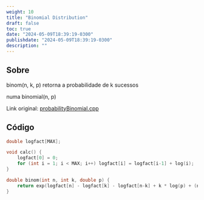 ```yaml
---
weight: 10
title: "Binomial Distribution"
draft: false
toc: true
date: "2024-05-09T18:39:19-0300"
publishdate: "2024-05-09T18:39:19-0300"
description: ""
---
```


## Sobre
 binom(n, k, p) retorna a probabilidade de k sucessos

 numa binomial(n, p)



Link original: [probabilityBinomial.cpp](https://github.com/brunomaletta/Biblioteca/tree/master/Codigo/Matematica/probabilityBinomial.cpp)

## Código
```cpp
double logfact[MAX];

void calc() {
	logfact[0] = 0;
	for (int i = 1; i < MAX; i++) logfact[i] = logfact[i-1] + log(i);
}

double binom(int n, int k, double p) {
	return exp(logfact[n] - logfact[k] - logfact[n-k] + k * log(p) + (n-k) * log(1 - p));
}
```
